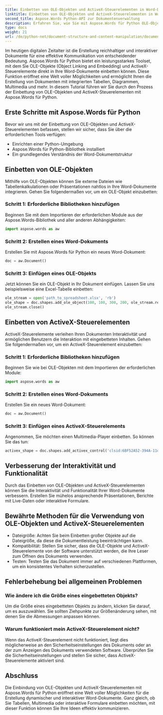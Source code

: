```yaml
---
title: Einbetten von OLE-Objekten und ActiveX-Steuerelementen in Word-Dokumente
linktitle: Einbetten von OLE-Objekten und ActiveX-Steuerelementen in Word-Dokumente
second_title: Aspose.Words Python-API zur Dokumentenverwaltung
description: Erfahren Sie, wie Sie mit Aspose.Words für Python OLE-Objekte und ActiveX-Steuerelemente in Word-Dokumente einbetten. Erstellen Sie nahtlos interaktive und dynamische Dokumente.
type: docs
weight: 21
url: /de/python-net/document-structure-and-content-manipulation/document-ole-objects-active-x/
---
```


Im heutigen digitalen Zeitalter ist die Erstellung reichhaltiger und interaktiver Dokumente für eine effektive Kommunikation von entscheidender Bedeutung. Aspose.Words für Python bietet ein leistungsstarkes Toolset, mit dem Sie OLE-Objekte (Object Linking and Embedding) und ActiveX-Steuerelemente direkt in Ihre Word-Dokumente einbetten können. Diese Funktion eröffnet eine Welt voller Möglichkeiten und ermöglicht Ihnen die Erstellung von Dokumenten mit integrierten Tabellen, Diagrammen, Multimedia und mehr. In diesem Tutorial führen wir Sie durch den Prozess der Einbettung von OLE-Objekten und ActiveX-Steuerelementen mit Aspose.Words für Python.


## Erste Schritte mit Aspose.Words für Python

Bevor wir uns mit der Einbettung von OLE-Objekten und ActiveX-Steuerelementen befassen, stellen wir sicher, dass Sie über die erforderlichen Tools verfügen:

- Einrichten einer Python-Umgebung
- Aspose.Words für Python-Bibliothek installiert
- Ein grundlegendes Verständnis der Word-Dokumentstruktur

## Einbetten von OLE-Objekten

Mithilfe von OLE-Objekten können Sie externe Dateien wie Tabellenkalkulationen oder Präsentationen nahtlos in Ihre Word-Dokumente integrieren. Gehen Sie folgendermaßen vor, um ein OLE-Objekt einzubetten:

### Schritt 1: Erforderliche Bibliotheken hinzufügen

Beginnen Sie mit dem Importieren der erforderlichen Module aus der Aspose.Words-Bibliothek und aller anderen Abhängigkeiten:

```python
import aspose.words as aw
```

### Schritt 2: Erstellen eines Word-Dokuments

Erstellen Sie mit Aspose.Words für Python ein neues Word-Dokument:

```python
doc = aw.Document()
```

### Schritt 3: Einfügen eines OLE-Objekts

Jetzt können Sie ein OLE-Objekt in Ihr Dokument einfügen. Lassen Sie uns beispielsweise eine Excel-Tabelle einbetten:

```python
ole_stream = open('path_to_spreadsheet.xlsx', 'rb')
ole_shape = doc.shapes.add_ole_object(100, 100, 300, 200, ole_stream.read())
ole_stream.close()
```

## Einbetten von ActiveX-Steuerelementen

ActiveX-Steuerelemente verleihen Ihren Dokumenten Interaktivität und ermöglichen Benutzern die Interaktion mit eingebetteten Inhalten. Gehen Sie folgendermaßen vor, um ein ActiveX-Steuerelement einzubetten:

### Schritt 1: Erforderliche Bibliotheken hinzufügen

Beginnen Sie wie bei OLE-Objekten mit dem Importieren der erforderlichen Module:

```python
import aspose.words as aw
```

### Schritt 2: Erstellen eines Word-Dokuments

Erstellen Sie ein neues Word-Dokument:

```python
doc = aw.Document()
```

### Schritt 3: Einfügen eines ActiveX-Steuerelements

Angenommen, Sie möchten einen Multimedia-Player einbetten. So können Sie das tun:

```python
activex_shape = doc.shapes.add_activex_control('clsid:6BF52A52-394A-11d3-B153-00C04F79FAA6', 100, 100, 300, 200)
```

## Verbesserung der Interaktivität und Funktionalität

Durch das Einbetten von OLE-Objekten und ActiveX-Steuerelementen können Sie die Interaktivität und Funktionalität Ihrer Word-Dokumente verbessern. Erstellen Sie mühelos ansprechende Präsentationen, Berichte mit Live-Daten oder interaktive Formulare.

## Bewährte Methoden für die Verwendung von OLE-Objekten und ActiveX-Steuerelementen

- Dateigröße: Achten Sie beim Einbetten großer Objekte auf die Dateigröße, da diese die Dokumentleistung beeinträchtigen kann.
- Kompatibilität: Stellen Sie sicher, dass die OLE-Objekte und ActiveX-Steuerelemente von der Software unterstützt werden, die Ihre Leser zum Öffnen des Dokuments verwenden.
- Testen: Testen Sie das Dokument immer auf verschiedenen Plattformen, um ein konsistentes Verhalten sicherzustellen.

## Fehlerbehebung bei allgemeinen Problemen

### Wie ändere ich die Größe eines eingebetteten Objekts?

Um die Größe eines eingebetteten Objekts zu ändern, klicken Sie darauf, um es auszuwählen. Sie sollten Ziehpunkte zur Größenänderung sehen, mit denen Sie die Abmessungen anpassen können.

### Warum funktioniert mein ActiveX-Steuerelement nicht?

Wenn das ActiveX-Steuerelement nicht funktioniert, liegt dies möglicherweise an den Sicherheitseinstellungen des Dokuments oder an der zum Anzeigen des Dokuments verwendeten Software. Überprüfen Sie die Sicherheitseinstellungen und stellen Sie sicher, dass ActiveX-Steuerelemente aktiviert sind.

## Abschluss

Die Einbindung von OLE-Objekten und ActiveX-Steuerelementen mit Aspose.Words für Python eröffnet eine Welt voller Möglichkeiten für die Erstellung dynamischer und interaktiver Word-Dokumente. Ganz gleich, ob Sie Tabellen, Multimedia oder interaktive Formulare einbetten möchten, mit dieser Funktion können Sie Ihre Ideen effektiv kommunizieren.